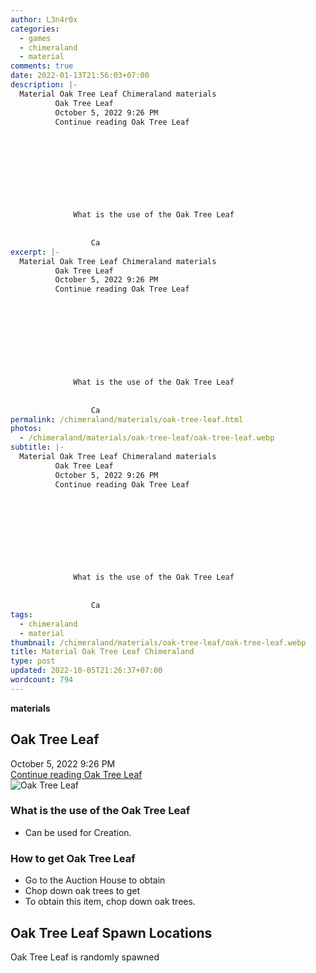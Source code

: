 ```yaml
---
author: L3n4r0x
categories:
  - games
  - chimeraland
  - material
comments: true
date: 2022-01-13T21:56:03+07:00
description: |-
  Material Oak Tree Leaf Chimeraland materials
          Oak Tree Leaf
          October 5, 2022 9:26 PM
          Continue reading Oak Tree Leaf
        
        
          
        
      
      
        
          
            
              What is the use of the Oak Tree Leaf
              
                
                  Ca
excerpt: |-
  Material Oak Tree Leaf Chimeraland materials
          Oak Tree Leaf
          October 5, 2022 9:26 PM
          Continue reading Oak Tree Leaf
        
        
          
        
      
      
        
          
            
              What is the use of the Oak Tree Leaf
              
                
                  Ca
permalink: /chimeraland/materials/oak-tree-leaf.html
photos:
  - /chimeraland/materials/oak-tree-leaf/oak-tree-leaf.webp
subtitle: |-
  Material Oak Tree Leaf Chimeraland materials
          Oak Tree Leaf
          October 5, 2022 9:26 PM
          Continue reading Oak Tree Leaf
        
        
          
        
      
      
        
          
            
              What is the use of the Oak Tree Leaf
              
                
                  Ca
tags:
  - chimeraland
  - material
thumbnail: /chimeraland/materials/oak-tree-leaf/oak-tree-leaf.webp
title: Material Oak Tree Leaf Chimeraland
type: post
updated: 2022-10-05T21:26:37+07:00
wordcount: 794
---
```


<link
  rel="stylesheet"
  href="https://rawcdn.githack.com/dimaslanjaka/Web-Manajemen/870a349/css/bootstrap-5-3-0-alpha3-wrapper.css"
/>
<section id="bootstrap-wrapper">
  <div data-bs-theme="dark">
    <div
      class="row g-0 border rounded overflow-hidden flex-md-row mb-4 shadow-sm position-relative bg-dark text-light"
    >
      <div class="col p-4 d-flex flex-column position-static">
        <strong class="d-inline-block mb-2 text-success">materials</strong>
        <h2 class="mb-0">Oak Tree Leaf</h2>
        <div class="mb-1 text-muted">October 5, 2022 9:26 PM</div>
        <a
          href="/chimeraland/materials/oak-tree-leaf.html"
          class="stretched-link d-none text-primary"
          >Continue reading Oak Tree Leaf</a
        >
      </div>
      <div class="col-auto d-none d-md-block d-lg-block">
        <img
          src="https://www.webmanajemen.com/chimeraland/materials/oak-tree-leaf/oak-tree-leaf.webp"
          alt="Oak Tree Leaf"
        />
      </div>
    </div>
    <div class="row">
      <div class="col-lg-6 col-12 mb-2">
        <div class="card">
          <div class="card-body">
            <h3 class="card-title">What is the use of the Oak Tree Leaf</h3>
            <div class="card-text">
              <ul>
                <li>Can be used for Creation.</li>
              </ul>
            </div>
          </div>
        </div>
      </div>
      <div class="col-lg-6 col-12 mb-2">
        <div class="card">
          <div class="card-body">
            <h3 class="card-title">How to get Oak Tree Leaf</h3>
            <div class="card-text">
              <ul>
                <li>Go to the Auction House to obtain</li>
                <li>Chop down oak trees to get</li>
                <li>To obtain this item, chop down oak trees.</li>
              </ul>
            </div>
          </div>
        </div>
      </div>
      <div class="col-12 mb-2">
        <h2>Oak Tree Leaf Spawn Locations</h2>
        <p>Oak Tree Leaf is randomly spawned</p>
      </div>
    </div>
  </div>
</section>